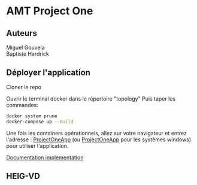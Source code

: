 # AMT Project One

## Auteurs
Miguel Gouveia\
Baptiste Hardrick

## Déployer l'application

Cloner le repo
	
Ouvrir le terminal docker dans le répertoire "topology"
Puis taper les commandes:

```bash
docker system prune
docker-compose up --build
```


Une fois les containers opérationnels, allez sur votre navigateur et entrez l'adresse : [ProjectOneApp](http://localhost:9090/ProjectOneApp/login) (ou [ProjectOneApp](http://192.168.99.100:9090/ProjectOneApp/login) pour les systèmes windows)
pour utiliser l'application.
	
[Documentation implémentation](/doc/READ.ME)

## HEIG-VD
